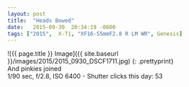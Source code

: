 ```yaml
---
layout: post
title:  "Heads Bowed"
date:   2015-09-30  20:34:19 -0600
tags: ["2015",  X-T1, "XF16-55mmF2.8 R LM WR", Genesis]
---
```

![{{ page.title }} Image]({{ site.baseurl }}/images/2015/2015_0930_DSCF1711.jpg)
{: .prettyprint}  
And pinkies joined  
1/90 sec, f/2.8, ISO 6400 - Shutter clicks this day: 53